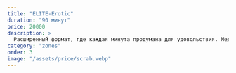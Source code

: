 ```yaml
---
title: "ELITE-Erotic"
duration: "90 минут"
price: 20000
description: >
  Расширенный формат, где каждая минута продумана для удовольствия. Медленный темп, глубокая проработка тела, внимание к дыханию и энергии. Изысканная чувственность.
category: "zones"
order: 3
image: "/assets/price/scrab.webp"
---
```

